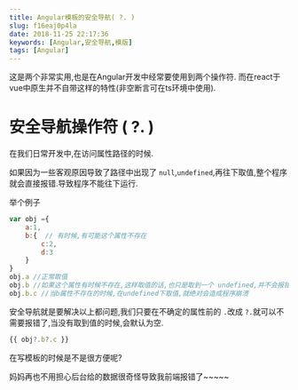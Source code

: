```yaml
---
title: Angular模板的安全导航( ?. )
slug: f16eaj0p4la
date: 2018-11-25 22:17:36
keywords: [Angular,安全导航,模版]
tags: [Angular]
---
```

这是两个非常实用,也是在Angular开发中经常要使用到两个操作符.
而在react于vue中原生并不自带这样的特性(非空断言可在ts环境中使用).

# 安全导航操作符 ( ?. )
在我们日常开发中,在访问属性路径的时候.

如果因为一些客观原因导致了路径中出现了 `null`,`undefined`,再往下取值,整个程序就会直接报错.导致程序不能往下运行.

举个例子
```js
var obj ={
    a:1,
    b:{  // 有时候,有可能这个属性不存在
        c:2,
        d:3 
    }
}
obj.a //正常取值
obj.b //如果这个属性有时候不存在,这样取值的话,也只是取到一个 undefined,并不会报错
obj.b.c //当b属性不存在的时候,在undefined下取值,就绝对会造成程序崩溃
```
安全导航就是要解决以上都问题,我们只要在不确定的属性前的 `.`改成 `?.`就可以不需要报错了,当没有取到值的时候,会默认为空.


```js
{{ obj?.b?.c }}
```

在写模板的时候是不是很方便呢? 

妈妈再也不用担心后台给的数据很奇怪导致我前端报错了~~~~~
